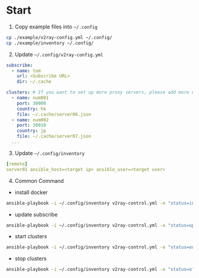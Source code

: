 # Start

1. Copy example files into `~/.config`

```sh
cp ./example/v2ray-config.yml ~/.config/
cp ./example/inventory ~/.config/
```

2. Update `~/.config/v2ray-config.yml`

```yaml
subscribe:
  - name: tom
    url: <Subscribe URL>
    dir: ~/.cache

clusters: # If you want to set up more proxy servers, please add more entries here.
  - name: num001
    port: 30000
    country: hk
    file: ~/.cache/server06.json
  - name: num002
    port: 30010
    country: jp
    file: ~/.cache/server07.json
  ...
```

3. Update `~/.config/inventory`

```yaml
[remote]
server01 ansible_host=<target ip> ansible_user=<target user>
```

4. Common Command

- install docker

```sh
ansible-playbook -i ~/.config/inventory v2ray-control.yml -e "status=init" --ask-become-pass
```

- update subscribe

```sh
ansible-playbook -i ~/.config/inventory v2ray-control.yml -e "status=update" --ask-become-pass
```

- start clusters

```sh
ansible-playbook -i ~/.config/inventory v2ray-control.yml -e "status=on" --ask-become-pass
```

- stop clusters

```sh
ansible-playbook -i ~/.config/inventory v2ray-control.yml -e "status=off" --ask-become-pass
```
